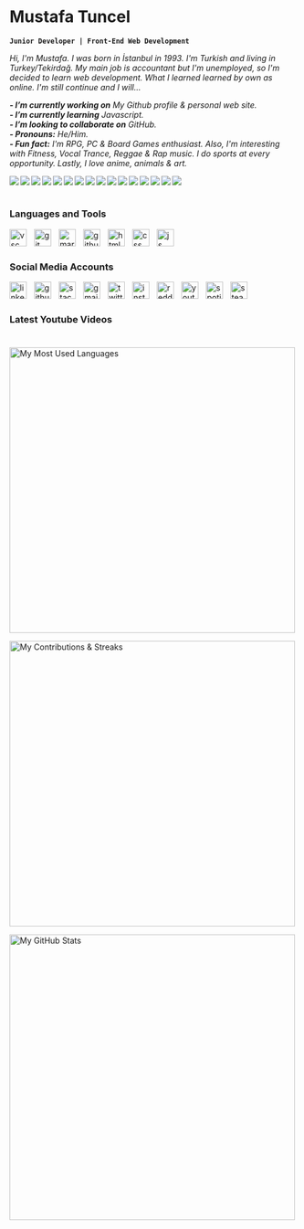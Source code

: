# Mustafa Tuncel

**``Junior Developer | Front-End Web Development``**

*Hi, I'm Mustafa. I was born in İstanbul in 1993. I'm Turkish and living in Turkey/Tekirdağ. My main job is accountant but I'm unemployed, so I'm decided to learn web development. What I learned learned by own as online. I'm still continue and I will...*

***- I’m currently working on*** *My Github profile & personal web site.*<br>
***- I’m currently learning*** *Javascript.*<br>
***- I’m looking to collaborate on*** *GitHub.*<br>
***- Pronouns:*** *He/Him.*<br>
***- Fun fact:*** *I'm RPG, PC & Board Games enthusiast. Also, I'm interesting with Fitness, Vocal Trance, Reggae & Rap music. I do sports at every opportunity. Lastly, I love anime, animals & art.*

<!-- CUSTOM ICON BADGES COLOR LIST
brightgreen, green, yellowgreen, yellow, orange, red, blue, lightgrey, 
success, important, critical, informational, inactive, 
blueviolet, ff69b4 (pink), 9cf (lightblue)
-->

<a href="www.youtube.com">
<img align="left" src="https://img.shields.io/badge/custom-badge-brightgreen.svg?logo=paintbrush&logoColor=white"/></a>
<a href="www.youtube.com">
<img align="left" src="https://img.shields.io/badge/custom-badge-green.svg?logo=paintbrush&logoColor=white"/></a>
<a href="www.youtube.com">
<img align="left" src="https://img.shields.io/badge/custom-badge-yellowgreen.svg?logo=paintbrush&logoColor=white"/></a>
<a href="www.youtube.com">
<img align="left" src="https://img.shields.io/badge/custom-badge-yellow.svg?logo=paintbrush&logoColor=white"/></a>
<a href="www.youtube.com">
<img align="left" src="https://img.shields.io/badge/custom-badge-orange.svg?logo=paintbrush&logoColor=white"/></a>
<a href="www.youtube.com">
<img align="left" src="https://img.shields.io/badge/custom-badge-red.svg?logo=paintbrush&logoColor=white"/></a>
<a href="www.youtube.com">
<img align="left" src="https://img.shields.io/badge/custom-badge-blue.svg?logo=paintbrush&logoColor=white"/></a>
<a href="www.youtube.com">
<img align="left" src="https://img.shields.io/badge/custom-badge-lightgrey.svg?logo=paintbrush&logoColor=white"/></a>
<a href="www.youtube.com">
<img align="left" src="https://img.shields.io/badge/custom-badge-success.svg?logo=paintbrush&logoColor=white"/></a>
<a href="www.youtube.com">
<img align="left" src="https://img.shields.io/badge/custom-badge-important.svg?logo=paintbrush&logoColor=white"/></a>
<a href="www.youtube.com">
<img align="left" src="https://img.shields.io/badge/custom-badge-critical.svg?logo=paintbrush&logoColor=white"/></a>
<a href="www.youtube.com">
<img align="left" src="https://img.shields.io/badge/custom-badge-informational.svg?logo=paintbrush&logoColor=white"/></a>
<a href="www.youtube.com">
<img align="left" src="https://img.shields.io/badge/custom-badge-inactive.svg?logo=paintbrush&logoColor=white"/></a>
<a href="www.youtube.com">
<img align="left" src="https://img.shields.io/badge/custom-badge-blueviolet.svg?logo=paintbrush&logoColor=white"/></a>
<a href="www.youtube.com">
<img align="left" src="https://img.shields.io/badge/custom-badge-ff69b4.svg?logo=paintbrush&logoColor=white"/></a>
<a href="www.youtube.com">
<img align="left" src="https://img.shields.io/badge/custom-badge-9cf.svg?logo=paintbrush&logoColor=white"/></a>
<br>

#

### Languages and Tools

<a href="https://code.visualstudio.com" target="_blank" rel="noopener noreferrer nofollow">
<img align="left" width="30px" alt="vsc" title="Visual Studio Code" style="padding-right:10px;" src="https://cdn.jsdelivr.net/gh/devicons/devicon/icons/visualstudio/visualstudio-plain.svg"/>

<a href="https://git-scm.com/" target="_blank" rel="noopener noreferrer nofollow">
<img align="left" width="30px" alt="git" title="Git" style="padding-right:10px;" src="https://cdn.jsdelivr.net/gh/devicons/devicon/icons/git/git-original.svg"/></a>

<a href="https://www.markdownguide.org/" target="_blank" rel="noopener noreferrer nofollow">
<img align="left" width="30px" alt="markdown" title="Markdown" style="padding-right:10px;" src="https://cdn.jsdelivr.net/gh/devicons/devicon/icons/markdown/markdown-original.svg"/></a>

<a href="https://github.com" target="_blank" rel="noopener noreferrer nofollow">
<img align="left" width="30px" alt="github" title="GitHub"  style="padding-right:10px;" src="https://upload.wikimedia.org/wikipedia/commons/9/91/Octicons-mark-github.svg"/></a>

<a href="https://html.com/" target="_blank" rel="noopener noreferrer nofollow">
<img align="left" width="30px" alt="html" title="HTML" style="padding-right:10px;" src="https://cdn.jsdelivr.net/gh/devicons/devicon/icons/html5/html5-original.svg"/></a>

<a href="https://www.w3.org/Style/CSS/Overview.en.html" target="_blank" rel="noopener noreferrer nofollow">
<img align="left" width="30px" alt="css" title="CSS" style="padding-right:10px;" src="https://cdn.jsdelivr.net/gh/devicons/devicon/icons/css3/css3-original.svg"/></a>

<a href="https://www.javascript.com/" target="_blank" rel="noopener noreferrer nofollow">
<img align="left" width="30px" alt="js" title="JS" style="padding-right:10px;" src="https://cdn.jsdelivr.net/gh/devicons/devicon/icons/javascript/javascript-original.svg"/></a>
<br>

#

### Social Media Accounts

<a href="https://www.linkedin.com/in/mustafatuncel93/" target="_blank" rel="noopener noreferrer nofollow">
<img align="left" width="30px" alt="linkedin" title="Linked In" style="padding-right:10px;" src="https://www.vectorlogo.zone/logos/linkedin/linkedin-tile.svg"></img></a>

<a href="https://github.com/MustafaTuncel" target="_blank" rel="noopener noreferrer nofollow">
<img align="left" width="30px" alt="github" title="GitHub" style="padding-right:10px;" src="https://upload.wikimedia.org/wikipedia/commons/9/91/Octicons-mark-github.svg"></img></a>

<a href="https://stackoverflow.com/users/20082069/" target="_blank" rel="noopener noreferrer nofollow">
<img align="left" width="30px" alt="stackoverflow" title="Stack Overflow" style="padding-right:10px;" src="https://www.vectorlogo.zone/logos/stackoverflow/stackoverflow-icon.svg"></img></a>

<a href="mailto:mustafatuncel.1993@gmail.com" target="_blank" rel="noopener noreferrer nofollow">
<img align="left" width="30px" alt="gmail" title="Gmail" style="padding-right:10px;" src="https://www.vectorlogo.zone/logos/gmail/gmail-icon.svg"></img></a>

<a href="https://twitter.com/MustafaTuncel93/" target="_blank" rel="noopener noreferrer nofollow">
<img align="left" width="30px" alt="twitter" title="Twitter" style="padding-right:10px;" src="https://cdn.jsdelivr.net/gh/devicons/devicon/icons/twitter/twitter-original.svg"></img></a>

<a href="https://www.instagram.com/tncl.mustafa/" target="_blank" rel="noopener noreferrer nofollow">
<img align="left" width="30px" alt="instagram" title="Instagram" style="padding-right:10px;" src="https://www.vectorlogo.zone/logos/instagram/instagram-icon.svg"></img></a>

<a href="https://www.reddit.com/user/SofiaPavlovena/" target="_blank" rel="noopener noreferrer nofollow">
<img align="left" width="30px" alt="reddit" title="Reddit" style="padding-right:10px;" src="https://www.vectorlogo.zone/logos/reddit/reddit-icon.svg"></img></a>

<a href="https://www.youtube.com/channel/UCscVDGKFKT4T1kX3F27ieZw" target="_blank" rel="noopener noreferrer nofollow">
<img align="left" width="30px" alt="youtube" title="Youtube" style="padding-right:10px;" src="https://www.vectorlogo.zone/logos/youtube/youtube-icon.svg"></img></a>

<a href="https://open.spotify.com/user/sofiapavlovena" target="_blank" rel="noopener noreferrer nofollow">
<img align="left" width="30px" alt="spotify" title="Spotify" style="padding-right:10px;" src="https://www.vectorlogo.zone/logos/spotify/spotify-icon.svg"></img></a>

<a href="https://steamcommunity.com/id/SofiaPavlovena/" target="_blank" rel="noopener noreferrer nofollow">
<img align="left" width="30px" alt="steam" title="Steam" style="padding-right:10px;" src="https://www.vectorlogo.zone/logos/steampowered/steampowered-icon.svg"></img></a>
<br>

#

### Latest Youtube Videos

<!-- BEGIN YOUTUBE-CARDS -->
<!-- END YOUTUBE-CARDS -->

#

<img width="500px" src="https://github-readme-stats.vercel.app/api/top-langs/?username=MustafaTuncel&theme=default&layout=compact" alt="My Most Used Languages"><br>

<img width="500px" src="https://github-readme-streak-stats.herokuapp.com?user=mustafatuncel&theme=ayu-light&hide_border=false&date_format=M%20j%5B%2C%20Y%5D" alt="My Contributions & Streaks"><br>

<img width="500px" src="https://github-readme-stats.vercel.app/api?username=MustafaTuncel&theme=default" alt="My GitHub Stats">


<!--
**MustafaTuncel/MustafaTuncel** is a ✨ _special_ ✨ repository because its `README.md` (this file) appears on your GitHub profile.

Here are some ideas to get you started:

- 🔭 I’m currently working on ...
- 🌱 I’m currently learning ...
- 👯 I’m looking to collaborate on ...
- 🤔 I’m looking for help with ...
- 💬 Ask me about ...
- 📫 How to reach me: ...
- 😄 Pronouns: ...
- ⚡ Fun fact: ...
-->


[linkedin]: https://www.linkedin.com/in/mustafatuncel93/
[github]: https://github.com/MustafaTuncel
[stackoverflow]: https://stackoverflow.com/users/20082069/
[twitter]: https://twitter.com/MustafaTuncel93/
[youtube]: https://www.youtube.com/channel/UCscVDGKFKT4T1kX3F27ieZw
[instagram]: https://www.instagram.com/tncl.mustafa/
[reddit]: https://www.reddit.com/user/SofiaPavlovena/
[gmail]: mailto:mustafatuncel.1993@gmail.com
[steam]: https://steamcommunity.com/id/SofiaPavlovena/
[spotify]: https://open.spotify.com/user/sofiapavlovena